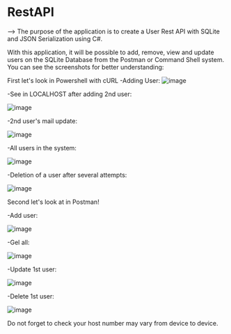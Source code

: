 # RestAPI

--> The purpose of the application is to create a User Rest API with SQLite and JSON Serialization using C#.

With this application, it will be possible to add, remove, view and update users on the SQLite Database from the Postman or Command Shell system.
You can see the screenshots for better understanding:

First let's look in Powershell with cURL 
-Adding User:
![image](https://github.com/eceayturk/RestAPINew/assets/75135337/67b6f534-d422-49ad-8620-6df0ae0f80b4)

-See in LOCALHOST after adding 2nd user:

![image](https://github.com/eceayturk/RestAPINew/assets/75135337/6c3e15c2-d7de-4ed8-acf9-033fb933347c)

-2nd user's mail update:

![image](https://github.com/eceayturk/RestAPINew/assets/75135337/160f3307-54b2-4891-bbf7-29f1e384aad8)

-All users in the system:

![image](https://github.com/eceayturk/RestAPINew/assets/75135337/e1d541bc-c822-4ed4-8bb9-b385fb20266a)

-Deletion of a user after several attempts:

![image](https://github.com/eceayturk/RestAPINew/assets/75135337/ab159b69-5d6b-4ca6-9f3f-357897c99751)

Second let's look at in Postman!

-Add user:

![image](https://github.com/eceayturk/RestAPINew/assets/75135337/e9962d84-02fe-4513-bc82-90b92931a265)

-Gel all:

![image](https://github.com/eceayturk/RestAPINew/assets/75135337/1650a607-fa28-4e62-8d89-71d85fea8b75)

-Update 1st user:

![image](https://github.com/eceayturk/RestAPINew/assets/75135337/8a2254e8-98f0-4a10-99a5-e3a6d0287baf)

-Delete 1st user:

![image](https://github.com/eceayturk/RestAPINew/assets/75135337/682ed75b-a825-4a1d-a32e-c2fb5abfd8d4)

Do not forget to check your host number may vary from device to device.














